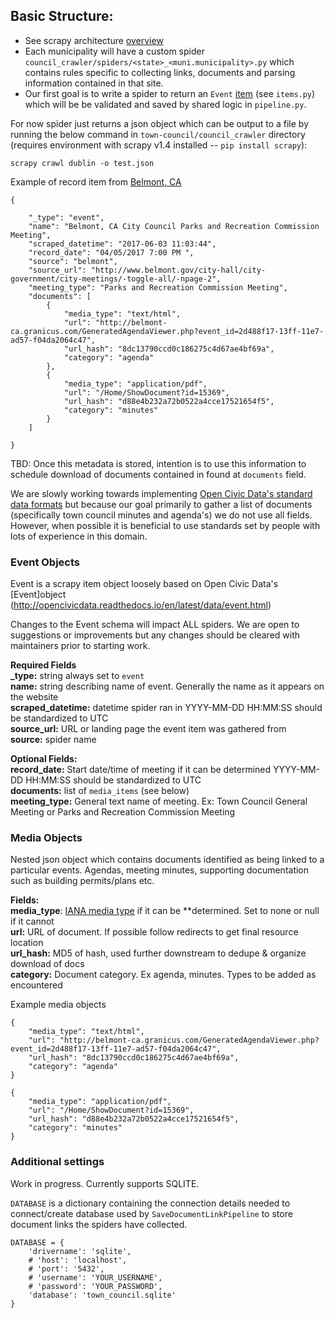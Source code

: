 ## Basic Structure:
* See scrapy architecture [overview](https://doc.scrapy.org/en/1.2/topics/architecture.html)
* Each municipality will have a custom spider `council_crawler/spiders/<state>_<muni.municipality>.py` which contains rules specific to collecting links, documents and parsing information contained in that site.
* Our first goal is to write a spider to return an `Event` [item](https://doc.scrapy.org/en/latest/topics/items.html) (see `items.py`) which will be be validated and saved by shared logic in `pipeline.py`.

For now spider just returns a json object which can be output to a file by running the below command in `town-council/council_crawler` directory (requires environment with scrapy v1.4 installed -- `pip install scrapy`):

`scrapy crawl dublin -o test.json`

Example of record item from [Belmont, CA](http://www.belmont.gov/city-hall/city-government/city-meetings/-toggle-all/-npage-2)

```
{

    "_type": "event",
    "name": "Belmont, CA City Council Parks and Recreation Commission Meeting",
    "scraped_datetime": "2017-06-03 11:03:44",
    "record_date": "04/05/2017 7:00 PM ",
    "source": "belmont",
    "source_url": "http://www.belmont.gov/city-hall/city-government/city-meetings/-toggle-all/-npage-2",
    "meeting_type": "Parks and Recreation Commission Meeting",
    "documents": [
        {
            "media_type": "text/html",
            "url": "http://belmont-ca.granicus.com/GeneratedAgendaViewer.php?event_id=2d488f17-13ff-11e7-ad57-f04da2064c47",
            "url_hash": "8dc13790ccd0c186275c4d67ae4bf69a",
            "category": "agenda"
        },
        {
            "media_type": "application/pdf",
            "url": "/Home/ShowDocument?id=15369",
            "url_hash": "d88e4b232a72b0522a4cce17521654f5",
            "category": "minutes"
        }
    ]

}
```

TBD: Once this metadata is stored, intention is to use this information to schedule download of documents contained in found at `documents` field.

We are slowly working towards implementing [Open Civic Data's standard data formats](http://opencivicdata.readthedocs.io/en/latest/data/index.html) but because our goal primarily to gather a list of documents (specifically town council minutes and agenda's) we do not use all fields. However, when possible it is beneficial to use standards set by people with lots of experience in this domain.

### Event Objects

Event is a scrapy item object loosely based on Open Civic Data's [Event]object (http://opencivicdata.readthedocs.io/en/latest/data/event.html)

Changes to the Event schema will impact ALL spiders. We are open to suggestions or improvements but any changes should be cleared with maintainers prior to starting work.

**Required Fields**  
**_type:** string always set to `event`  
**name:** string describing name of event. Generally the name as it appears on the website  
**scraped_datetime:** datetime spider ran in YYYY-MM-DD HH:MM:SS should be standardized to UTC  
**source_url:** URL or landing page the event item was gathered from  
**source:** spider name  

**Optional Fields:**  
**record_date:** Start date/time of meeting if it can be determined YYYY-MM-DD HH:MM:SS should be standardized to UTC  
**documents:** list of `media_items` (see below)  
**meeting_type:** General text name of meeting. Ex: Town Council General Meeting or Parks and Recreation Commission Meeting  

### Media Objects  
Nested json object which contains documents identified as being linked to a particular events. Agendas, meeting minutes, supporting documentation such as building permits/plans etc.

**Fields:**  
**media_type**: [IANA media type](https://www.iana.org/assignments/media-types/media-types.xhtml) if it can be **determined. Set to none or null if it cannot  
**url:** URL of document. If possible follow redirects to get final resource location  
**url_hash:** MD5 of hash, used further downstream to dedupe & organize download of docs  
**category:** Document category. Ex agenda, minutes. Types to be added as encountered  

Example media objects
```
{
    "media_type": "text/html",
    "url": "http://belmont-ca.granicus.com/GeneratedAgendaViewer.php?event_id=2d488f17-13ff-11e7-ad57-f04da2064c47",
    "url_hash": "8dc13790ccd0c186275c4d67ae4bf69a",
    "category": "agenda"
}

{
    "media_type": "application/pdf",
    "url": "/Home/ShowDocument?id=15369",
    "url_hash": "d88e4b232a72b0522a4cce17521654f5",
    "category": "minutes"
}
```

### Additional settings  

Work in progress. Currently supports SQLITE.

`DATABASE` is a dictionary containing the connection details needed to connect/create database used by `SaveDocumentLinkPipeline` to store document links the spiders have collected.

```
DATABASE = {
    'drivername': 'sqlite',
    # 'host': 'localhost',
    # 'port': '5432',
    # 'username': 'YOUR_USERNAME',
    # 'password': 'YOUR_PASSWORD',
    'database': 'town_council.sqlite'
}
```
